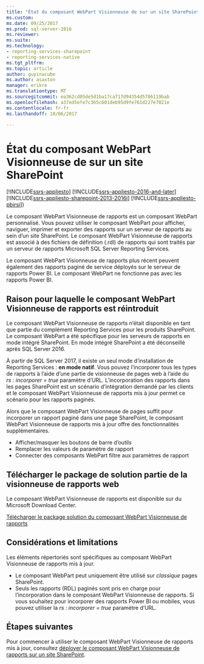 ```yaml
---
title: "État du composant WebPart Visionneuse de sur un site SharePoint | Documents Microsoft"
ms.custom: 
ms.date: 09/25/2017
ms.prod: sql-server-2016
ms.reviewer: 
ms.suite: 
ms.technology:
- reporting-services-sharepoint
- reporting-services-native
ms.tgt_pltfrm: 
ms.topic: article
author: guyinacube
ms.author: asaxton
manager: erikre
ms.translationtype: MT
ms.sourcegitcommit: ea362cd05de5d1ba17ca717d94354d5786119bab
ms.openlocfilehash: a37ed5efe7c365c601deb95d9fe761d227e7021e
ms.contentlocale: fr-fr
ms.lasthandoff: 10/06/2017

---
```

# <a name="report-viewer-web-part-on-a-sharepoint-site"></a>État du composant WebPart Visionneuse de sur un site SharePoint

[!INCLUDE[ssrs-appliesto](../../includes/ssrs-appliesto.md)] [!INCLUDE[ssrs-appliesto-2016-and-later](../../includes/ssrs-appliesto-2016-and-later.md)] [!INCLUDE[ssrs-appliesto-sharepoint-2013-2016i](../../includes/ssrs-appliesto-sharepoint-2013-2016.md)] [!INCLUDE[ssrs-appliesto-pbirsi](../../includes/ssrs-appliesto-pbirs.md)])

Le composant WebPart Visionneuse de rapports est un composant WebPart personnalisé. Vous pouvez utiliser le composant WebPart pour afficher, naviguer, imprimer et exporter des rapports sur un serveur de rapports au sein d’un site SharePoint. Le composant WebPart Visionneuse de rapports est associé à des fichiers de définition (.rdl) de rapports qui sont traités par un serveur de rapports Microsoft SQL Server Reporting Services. 

Le composant WebPart Visionneuse de rapports plus récent peuvent également des rapports paginé de service déployés sur le serveur de rapports Power BI. Le composant WebPart ne fonctionne pas avec les rapports Power BI.

## <a name="why-the-report-viewer-web-part-is-re-introduced"></a>Raison pour laquelle le composant WebPart Visionneuse de rapports est réintroduit

Le composant WebPart Visionneuse de rapports n’était disponible en tant que partie du complément Reporting Services pour les produits SharePoint. Le composant WebPart a été spécifique pour les serveurs de rapports en mode intégré SharePoint. En mode intégré SharePoint a été déconseillé après SQL Server 2016.

À partir de SQL Server 2017, il existe un seul mode d’installation de Reporting Services : **en mode natif**. Vous pouvez l’incorporer tous les types de rapports à l’aide d’une partie de visionneuse de pages web à l’aide du *rs : incorporer = true* paramètre d’URL. L’incorporation des rapports dans les pages SharePoint est un scénario d’intégration demandé par les clients et le composant WebPart Visionneuse de rapports mis à jour permet ce scénario pour les rapports paginés.

Alors que le composant WebPart Visionneuse de pages suffit pour incorporer un rapport paginé dans une page SharePoint, le composant WebPart Visionneuse de rapports mis à jour offre des fonctionnalités supplémentaires.

* Afficher/masquer les boutons de barre d’outils
* Remplacer les valeurs de paramètre de rapport
* Connecter des composants WebPart filtre aux paramètres de rapport

## <a name="download-the-report-viewer-web-part-solution-package"></a>Télécharger le package de solution partie de la visionneuse de rapports web

Le composant WebPart Visionneuse de rapports est disponible sur du Microsoft Download Center.

[Télécharger le package solution du composant WebPart Visionneuse de rapports](https://www.microsoft.com/download/details.aspx?id=55949)

## <a name="considerations-and-limitations"></a>Considérations et limitations

Les éléments répertoriés sont spécifiques au composant WebPart Visionneuse de rapports mis à jour.

* Le composant WebPart peut uniquement être utilisé sur *classique* pages SharePoint.
* Seuls les rapports (RDL) paginés sont pris en charge pour l’incorporation dans le composant WebPart Visionneuse de rapports. Si vous souhaitez pour incorporer des rapports Power BI ou mobiles, vous pouvez utiliser la *rs : incorporer = true* paramètre d’URL.

## <a name="next-steps"></a>Étapes suivantes

Pour commencer à utiliser le composant WebPart Visionneuse de rapports mis à jour, consultez [déployer le composant WebPart Visionneuse de rapports sur un site SharePoint](deploy-report-viewer-web-part.md).
